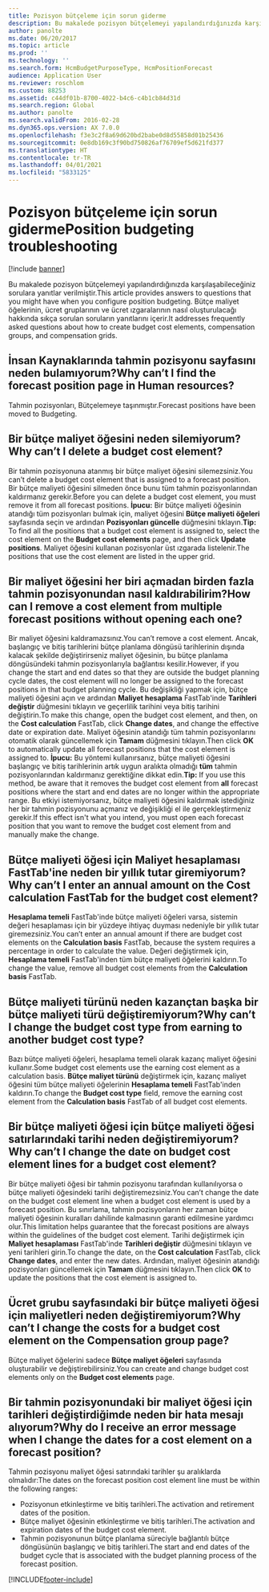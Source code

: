 ```yaml
---
title: Pozisyon bütçeleme için sorun giderme
description: Bu makalede pozisyon bütçelemeyi yapılandırdığınızda karşılaşabileceğiniz sorulara yanıtlar verilmiştir. Bütçe maliyet öğelerinin, ücret gruplarının ve ücret ızgaralarının nasıl oluşturulacağı hakkında sıkça sorulan soruların yanıtlarını içerir.
author: panolte
ms.date: 06/20/2017
ms.topic: article
ms.prod: ''
ms.technology: ''
ms.search.form: HcmBudgetPurposeType, HcmPositionForecast
audience: Application User
ms.reviewer: roschlom
ms.custom: 88253
ms.assetid: c44df01b-8700-4022-b4c6-c4b1cb84d31d
ms.search.region: Global
ms.author: panolte
ms.search.validFrom: 2016-02-28
ms.dyn365.ops.version: AX 7.0.0
ms.openlocfilehash: f3e3c2f8a69d620bd2babe0d8d55858d01b25436
ms.sourcegitcommit: 0e8db169c3f90bd750826af76709ef5d621fd377
ms.translationtype: HT
ms.contentlocale: tr-TR
ms.lasthandoff: 04/01/2021
ms.locfileid: "5833125"
---
```

# <a name="position-budgeting-troubleshooting"></a><span data-ttu-id="bb0be-104">Pozisyon bütçeleme için sorun giderme</span><span class="sxs-lookup"><span data-stu-id="bb0be-104">Position budgeting troubleshooting</span></span>

[!include [banner](../includes/banner.md)]

<span data-ttu-id="bb0be-105">Bu makalede pozisyon bütçelemeyi yapılandırdığınızda karşılaşabileceğiniz sorulara yanıtlar verilmiştir.</span><span class="sxs-lookup"><span data-stu-id="bb0be-105">This article provides answers to questions that you might have when you configure position budgeting.</span></span> <span data-ttu-id="bb0be-106">Bütçe maliyet öğelerinin, ücret gruplarının ve ücret ızgaralarının nasıl oluşturulacağı hakkında sıkça sorulan soruların yanıtlarını içerir.</span><span class="sxs-lookup"><span data-stu-id="bb0be-106">It addresses frequently asked questions about how to create budget cost elements, compensation groups, and compensation grids.</span></span> 

<a name="why-cant-i-find-the-forecast-position-page-in-human-resources"></a><span data-ttu-id="bb0be-107">İnsan Kaynaklarında tahmin pozisyonu sayfasını neden bulamıyorum?</span><span class="sxs-lookup"><span data-stu-id="bb0be-107">Why can’t I find the forecast position page in Human resources?</span></span>
---------------------------------------------------------------

<span data-ttu-id="bb0be-108">Tahmin pozisyonları, Bütçelemeye taşınmıştır.</span><span class="sxs-lookup"><span data-stu-id="bb0be-108">Forecast positions have been moved to Budgeting.</span></span>

## <a name="why-cant-i-delete-a-budget-cost-element"></a><span data-ttu-id="bb0be-109">Bir bütçe maliyet öğesini neden silemiyorum?</span><span class="sxs-lookup"><span data-stu-id="bb0be-109">Why can’t I delete a budget cost element?</span></span>
<span data-ttu-id="bb0be-110">Bir tahmin pozisyonuna atanmış bir bütçe maliyet öğesini silemezsiniz.</span><span class="sxs-lookup"><span data-stu-id="bb0be-110">You can’t delete a budget cost element that is assigned to a forecast position.</span></span> <span data-ttu-id="bb0be-111">Bir bütçe maliyeti öğesini silmeden önce bunu tüm tahmin pozisyonlarından kaldırmanız gerekir.</span><span class="sxs-lookup"><span data-stu-id="bb0be-111">Before you can delete a budget cost element, you must remove it from all forecast positions.</span></span> <span data-ttu-id="bb0be-112">**İpucu:** Bir bütçe maliyeti öğesinin atandığı tüm pozisyonları bulmak için, maliyet öğesini **Bütçe maliyeti öğeleri** sayfasında seçin ve ardından **Pozisyonları güncelle** düğmesini tıklayın.</span><span class="sxs-lookup"><span data-stu-id="bb0be-112">**Tip:** To find all the positions that a budget cost element is assigned to, select the cost element on the **Budget cost elements** page, and then click **Update positions**.</span></span> <span data-ttu-id="bb0be-113">Maliyet öğesini kullanan pozisyonlar üst ızgarada listelenir.</span><span class="sxs-lookup"><span data-stu-id="bb0be-113">The positions that use the cost element are listed in the upper grid.</span></span>

## <a name="how-can-i-remove-a-cost-element-from-multiple-forecast-positions-without-opening-each-one"></a><span data-ttu-id="bb0be-114">Bir maliyet öğesini her biri açmadan birden fazla tahmin pozisyonundan nasıl kaldırabilirim?</span><span class="sxs-lookup"><span data-stu-id="bb0be-114">How can I remove a cost element from multiple forecast positions without opening each one?</span></span>
<span data-ttu-id="bb0be-115">Bir maliyet öğesini kaldıramazsınız.</span><span class="sxs-lookup"><span data-stu-id="bb0be-115">You can’t remove a cost element.</span></span> <span data-ttu-id="bb0be-116">Ancak, başlangıç ve bitiş tarihlerini bütçe planlama döngüsü tarihlerinin dışında kalacak şekilde değiştirirseniz maliyet öğesinin, bu bütçe planlama döngüsündeki tahmin pozisyonlarıyla bağlantısı kesilir.</span><span class="sxs-lookup"><span data-stu-id="bb0be-116">However, if you change the start and end dates so that they are outside the budget planning cycle dates, the cost element will no longer be assigned to the forecast positions in that budget planning cycle.</span></span> <span data-ttu-id="bb0be-117">Bu değişikliği yapmak için, bütçe maliyeti öğesini açın ve ardından **Maliyet hesaplama** FastTab'inde **Tarihleri değiştir** düğmesini tıklayın ve geçerlilik tarihini veya bitiş tarihini değiştirin.</span><span class="sxs-lookup"><span data-stu-id="bb0be-117">To make this change, open the budget cost element, and then, on the **Cost calculation** FastTab, click **Change dates**, and change the effective date or expiration date.</span></span> <span data-ttu-id="bb0be-118">Maliyet öğesinin atandığı tüm tahmin pozisyonlarını otomatik olarak güncellemek için **Tamam** düğmesini tıklayın.</span><span class="sxs-lookup"><span data-stu-id="bb0be-118">Then click **OK** to automatically update all forecast positions that the cost element is assigned to.</span></span> <span data-ttu-id="bb0be-119">**İpucu:** Bu yöntemi kullanırsanız, bütçe maliyeti öğesini başlangıç ve bitiş tarihlerinin artık uygun aralıkta olmadığı **tüm** tahmin pozisyonlarından kaldırmanız gerektiğine dikkat edin.</span><span class="sxs-lookup"><span data-stu-id="bb0be-119">**Tip:** If you use this method, be aware that it removes the budget cost element from **all** forecast positions where the start and end dates are no longer within the appropriate range.</span></span> <span data-ttu-id="bb0be-120">Bu etkiyi istemiyorsanız, bütçe maliyeti öğesini kaldırmak istediğiniz her bir tahmin pozisyonunu açmanız ve değişikliği el ile gerçekleştirmeniz gerekir.</span><span class="sxs-lookup"><span data-stu-id="bb0be-120">If this effect isn't what you intend, you must open each forecast position that you want to remove the budget cost element from and manually make the change.</span></span>

## <a name="why-cant-i-enter-an-annual-amount-on-the-cost-calculation-fasttab-for-the-budget-cost-element"></a><span data-ttu-id="bb0be-121">Bütçe maliyeti öğesi için Maliyet hesaplaması FastTab'ine neden bir yıllık tutar giremiyorum?</span><span class="sxs-lookup"><span data-stu-id="bb0be-121">Why can’t I enter an annual amount on the Cost calculation FastTab for the budget cost element?</span></span>
<span data-ttu-id="bb0be-122">**Hesaplama temeli** FastTab'inde bütçe maliyeti öğeleri varsa, sistemin değeri hesaplaması için bir yüzdeye ihtiyaç duyması nedeniyle bir yıllık tutar giremezsiniz.</span><span class="sxs-lookup"><span data-stu-id="bb0be-122">You can’t enter an annual amount if there are budget cost elements on the **Calculation basis** FastTab, because the system requires a percentage in order to calculate the value.</span></span> <span data-ttu-id="bb0be-123">Değeri değiştirmek için, **Hesaplama temeli** FastTab'inden tüm bütçe maliyeti öğelerini kaldırın.</span><span class="sxs-lookup"><span data-stu-id="bb0be-123">To change the value, remove all budget cost elements from the **Calculation basis** FastTab.</span></span>

## <a name="why-cant-i-change-the-budget-cost-type-from-earning-to-another-budget-cost-type"></a><span data-ttu-id="bb0be-124">Bütçe maliyeti türünü neden kazançtan başka bir bütçe maliyeti türü değiştiremiyorum?</span><span class="sxs-lookup"><span data-stu-id="bb0be-124">Why can’t I change the budget cost type from earning to another budget cost type?</span></span>
<span data-ttu-id="bb0be-125">Bazı bütçe maliyeti öğeleri, hesaplama temeli olarak kazanç maliyet öğesini kullanır.</span><span class="sxs-lookup"><span data-stu-id="bb0be-125">Some budget cost elements use the earning cost element as a calculation basis.</span></span> <span data-ttu-id="bb0be-126">**Bütçe maliyet türünü** değiştirmek için, kazanç maliyet öğesini tüm bütçe maliyeti öğelerinin **Hesaplama temeli** FastTab'inden kaldırın.</span><span class="sxs-lookup"><span data-stu-id="bb0be-126">To change the **Budget cost type** field, remove the earning cost element from the **Calculation basis** FastTab of all budget cost elements.</span></span>

## <a name="why-cant-i-change-the-date-on-budget-cost-element-lines-for-a-budget-cost-element"></a><span data-ttu-id="bb0be-127">Bir bütçe maliyeti öğesi için bütçe maliyeti öğesi satırlarındaki tarihi neden değiştiremiyorum?</span><span class="sxs-lookup"><span data-stu-id="bb0be-127">Why can’t I change the date on budget cost element lines for a budget cost element?</span></span>
<span data-ttu-id="bb0be-128">Bir bütçe maliyeti öğesi bir tahmin pozisyonu tarafından kullanılıyorsa o bütçe maliyeti öğesindeki tarihi değiştiremezsiniz.</span><span class="sxs-lookup"><span data-stu-id="bb0be-128">You can’t change the date on the budget cost element line when a budget cost element is used by a forecast position.</span></span> <span data-ttu-id="bb0be-129">Bu sınırlama, tahmin pozisyonların her zaman bütçe maliyeti öğesinin kuralları dahilinde kalmasının garanti edilmesine yardımcı olur.</span><span class="sxs-lookup"><span data-stu-id="bb0be-129">This limitation helps guarantee that the forecast positions are always within the guidelines of the budget cost element.</span></span> <span data-ttu-id="bb0be-130">Tarihi değiştirmek için **Maliyet hesaplaması** FastTab'inde **Tarihleri değiştir** düğmesini tıklayın ve yeni tarihleri girin.</span><span class="sxs-lookup"><span data-stu-id="bb0be-130">To change the date, on the **Cost calculation** FastTab, click **Change dates**, and enter the new dates.</span></span> <span data-ttu-id="bb0be-131">Ardından, maliyet öğesinin atandığı pozisyonları güncellemek için **Tamam** düğmesini tıklayın.</span><span class="sxs-lookup"><span data-stu-id="bb0be-131">Then click **OK** to update the positions that the cost element is assigned to.</span></span>

## <a name="why-cant-i-change-the-costs-for-a-budget-cost-element-on-the-compensation-group-page"></a><span data-ttu-id="bb0be-132">Ücret grubu sayfasındaki bir bütçe maliyeti öğesi için maliyetleri neden değiştiremiyorum?</span><span class="sxs-lookup"><span data-stu-id="bb0be-132">Why can’t I change the costs for a budget cost element on the Compensation group page?</span></span>
<span data-ttu-id="bb0be-133">Bütçe maliyet öğelerini sadece **Bütçe maliyet öğeleri** sayfasında oluşturabilir ve değiştirebilirsiniz.</span><span class="sxs-lookup"><span data-stu-id="bb0be-133">You can create and change budget cost elements only on the **Budget cost elements** page.</span></span>

## <a name="why-do-i-receive-an-error-message-when-i-change-the-dates-for-a-cost-element-on-a-forecast-position"></a><span data-ttu-id="bb0be-134">Bir tahmin pozisyonundaki bir maliyet öğesi için tarihleri değiştirdiğimde neden bir hata mesajı alıyorum?</span><span class="sxs-lookup"><span data-stu-id="bb0be-134">Why do I receive an error message when I change the dates for a cost element on a forecast position?</span></span>
<span data-ttu-id="bb0be-135">Tahmin pozisyonu maliyet öğesi satırındaki tarihler şu aralıklarda olmalıdır:</span><span class="sxs-lookup"><span data-stu-id="bb0be-135">The dates on the forecast position cost element line must be within the following ranges:</span></span>

-   <span data-ttu-id="bb0be-136">Pozisyonun etkinleştirme ve bitiş tarihleri.</span><span class="sxs-lookup"><span data-stu-id="bb0be-136">The activation and retirement dates of the position.</span></span>
-   <span data-ttu-id="bb0be-137">Bütçe maliyet öğesinin etkinleştirme ve bitiş tarihleri.</span><span class="sxs-lookup"><span data-stu-id="bb0be-137">The activation and expiration dates of the budget cost element.</span></span>
-   <span data-ttu-id="bb0be-138">Tahmin pozisyonunun bütçe planlama süreciyle bağlantılı bütçe döngüsünün başlangıç ve bitiş tarihleri.</span><span class="sxs-lookup"><span data-stu-id="bb0be-138">The start and end dates of the budget cycle that is associated with the budget planning process of the forecast position.</span></span>






[!INCLUDE[footer-include](../../includes/footer-banner.md)]